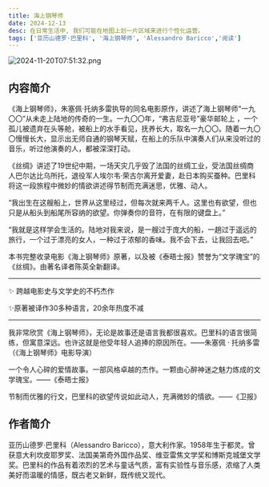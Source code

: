 ```yaml
---
title: 海上钢琴师
date: 2024-12-13
desc: 在日常生活中, 我们可能在地图上划一片区域来进行个性化运营。
tags: ['亚历山德罗·巴里科', '海上钢琴师', 'Alessandro Baricco','阅读']
---
```

![2024-11-20T07:51:32.png][1]
## 内容简介
《海上钢琴师》，朱塞佩·托纳多雷执导的同名电影原作，讲述了海上钢琴师“一九〇〇”从未走上陆地的传奇的一生。一九〇〇年，“弗吉尼亚号”豪华邮轮上 ，一个孤儿被遗弃在头等舱，被船上的水手看见，抚养长大，取名一九〇〇。随着一九〇〇慢慢长大，显示出无师自通的钢琴天赋，在船上的乐队中演奏人们从来没听过的音乐，听过他演奏的人，都被深深打动。

《丝绸》讲述了19世纪中期，一场天灾几乎毁了法国的丝绸工业，受法国丝绸商人巴尔达比乌所托，退役军人埃尔韦·荣古尔离开爱妻，赴日本购买蚕种。巴里科将这一段旅程中微妙的情欲讲述得节制而充满迷思，优雅、动人。

“我出生在这艘船上，世界从这里经过，但每次就来两千人。这里也有欲望，但也只是从船头到船尾所容纳的欲望。你弹奏你的音符，在有限的键盘上。”

“我就是这样学会生活的。陆地对我来说，是一艘过于庞大的船，一趟过于遥远的旅行，一个过于漂亮的女人，一种过于浓郁的香味。我不会下去，让我回去吧。”

本书完整收录电影《海上钢琴师》原著，以及被《泰晤士报》赞誉为“文学瑰宝”的《丝绸》。由著名译者陈英全新翻译。

******************

✨ 跨越电影史与文学史的不朽杰作

✨原著被译作30多种语言，20余年热度不减

******************

我非常欣赏《海上钢琴师》，无论是故事还是语言我都很喜欢。巴里科的语言很简练，但寓意深远。也许这就是他受年轻人追捧的原因所在。——朱塞佩 · 托纳多雷（《海上钢琴师》电影导演）

一个令人心碎的爱情故事。一部风格卓越的杰作。一颗由心醉神迷之魅力炼成的文学瑰宝。——《泰晤士报》

节制而优雅的行文，巴里科的欲望传说如此动人，充满微妙的情欲。——《卫报》
## 作者简介
亚历山德罗·巴里科（Alessandro Baricco），意大利作家。1958年生于都灵。曾获意大利坎皮耶罗奖、法国美第奇外国作品奖、维亚雷焦文学奖和博斯克城堡文学奖。巴里科的作品有着浓烈的艺术与童话气质，富有实验性与音乐感，浓缩了人类美好而温暖的情感，既古老又新鲜，既传统又现代。

  [1]: https://luoqi-china.com/usr/uploads/2024/11/3170039424.png